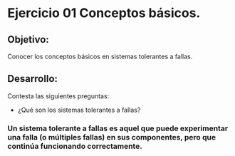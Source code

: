 # Ejercicio 01 Conceptos básicos.
## Objetivo:
Conocer los conceptos básicos en sistemas tolerantes a fallas.
## Desarrollo:
Contesta las siguientes preguntas:

* ¿Qué son los sistemas tolerantes a fallas?
### Un sistema tolerante a fallas es aquel que puede experimentar una falla (o múltiples fallas) en sus componentes, pero que continúa funcionando correctamente.

